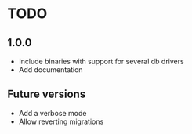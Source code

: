 # TODO

## 1.0.0

- Include binaries with support for several db drivers
- Add documentation

## Future versions

- Add a verbose mode
- Allow reverting migrations
